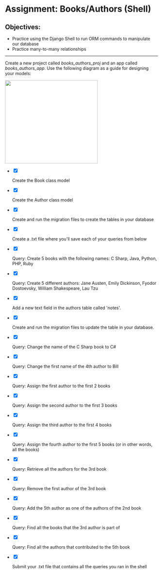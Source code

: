 <div class="module_description active_lesson_with_video ">
									
            
<h1>Assignment: Books/Authors (Shell)</h1>
<h2>Objectives:</h2>
<ul>
    <li>Practice using the Django Shell to run ORM commands to manipulate our database</li>
    <li>Practice many-to-many relationships</li>
</ul>
<hr>
<p>Create a new project called <em>books_authors_proj</em> and an app called <em>books_authors_app</em>. Use the following diagram as a guide for designing your models:</p>
<p class="text-center"><img src="https://s3.amazonaws.com/General_V88/boomyeah2015/codingdojo/curriculum/content/chapter/books_authors_ERD.PNG" style="width: 305px; height: 273px;" width="305" height="273"></p>
        
        
</div>

<div class="todo_content">
										<ul class="todo_item_parent">
											<form action="/tracks/submit_todo" method="post" id="form_to_do_items">		
													<li>
														<input type="hidden" name="module_to_do_item_id[]" value="0">	
														<input type="hidden" name="is_completed[]" value="0" class="todo_status">	
														<input type="checkbox" id="todo_item_0" checked="checked" class="todo_check">														
														<label for="todo_item_0" class="todo_list_item">
															<div class="item_checkbox checked"></div>
															<p>Create the Book class model</p>	
														</label>	
													</li>
													<li>
														<input type="hidden" name="module_to_do_item_id[]" value="1">	
														<input type="hidden" name="is_completed[]" value="0" class="todo_status">	
														<input type="checkbox" id="todo_item_1" checked="checked" class="todo_check">														
														<label for="todo_item_1" class="todo_list_item">
															<div class="item_checkbox checked"></div>
															<p>Create the Author class model</p>	
														</label>	
													</li>
													<li>
														<input type="hidden" name="module_to_do_item_id[]" value="2">	
														<input type="hidden" name="is_completed[]" value="0" class="todo_status">	
														<input type="checkbox" id="todo_item_2" checked="checked" class="todo_check">														
														<label for="todo_item_2" class="todo_list_item">
															<div class="item_checkbox checked"></div>
															<p>Create and run the migration files to create the tables in your database</p>	
														</label>	
													</li>
													<li>
														<input type="hidden" name="module_to_do_item_id[]" value="3">	
														<input type="hidden" name="is_completed[]" value="0" class="todo_status">	
														<input type="checkbox" id="todo_item_3" checked="checked" class="todo_check">														
														<label for="todo_item_3" class="todo_list_item">
															<div class="item_checkbox checked"></div>
															<p>Create a .txt file where you'll save each of your queries from below</p>	
														</label>	
													</li>
													<li>
														<input type="hidden" name="module_to_do_item_id[]" value="4">	
														<input type="hidden" name="is_completed[]" value="0" class="todo_status">	
														<input type="checkbox" id="todo_item_4" checked="checked" class="todo_check">														
														<label for="todo_item_4" class="todo_list_item">
															<div class="item_checkbox checked"></div>
															<p>Query: Create 5 books with the following names: C Sharp, Java, Python, PHP, Ruby</p>	
														</label>	
													</li>
													<li>
														<input type="hidden" name="module_to_do_item_id[]" value="5">	
														<input type="hidden" name="is_completed[]" value="0" class="todo_status">	
														<input type="checkbox" id="todo_item_5" checked="checked" class="todo_check">														
														<label for="todo_item_5" class="todo_list_item">
															<div class="item_checkbox checked"></div>
															<p>Query: Create 5 different authors: Jane Austen, Emily Dickinson, Fyodor Dostoevsky, William Shakespeare, Lau Tzu</p>	
														</label>	
													</li>
													<li>
														<input type="hidden" name="module_to_do_item_id[]" value="6">	
														<input type="hidden" name="is_completed[]" value="0" class="todo_status">	
														<input type="checkbox" id="todo_item_6" checked="checked" class="todo_check">														
														<label for="todo_item_6" class="todo_list_item">
															<div class="item_checkbox checked"></div>
															<p>Add a new text field in the authors table called 'notes'.</p>	
														</label>	
													</li>
													<li>
														<input type="hidden" name="module_to_do_item_id[]" value="7">	
														<input type="hidden" name="is_completed[]" value="0" class="todo_status">	
														<input type="checkbox" id="todo_item_7" checked="checked" class="todo_check">														
														<label for="todo_item_7" class="todo_list_item">
															<div class="item_checkbox checked"></div>
															<p>Create and run the migration files to update the table in your database.</p>	
														</label>	
													</li>
													<li>
														<input type="hidden" name="module_to_do_item_id[]" value="8">	
														<input type="hidden" name="is_completed[]" value="0" class="todo_status">	
														<input type="checkbox" id="todo_item_8" checked="checked" class="todo_check">														
														<label for="todo_item_8" class="todo_list_item">
															<div class="item_checkbox checked"></div>
															<p>Query: Change the name of the C Sharp book to C#</p>	
														</label>	
													</li>
													<li>
														<input type="hidden" name="module_to_do_item_id[]" value="9">	
														<input type="hidden" name="is_completed[]" value="0" class="todo_status">	
														<input type="checkbox" id="todo_item_9" checked="checked" class="todo_check">														
														<label for="todo_item_9" class="todo_list_item">
															<div class="item_checkbox checked"></div>
															<p>Query: Change the first name of the 4th author to Bill</p>	
														</label>	
													</li>
													<li>
														<input type="hidden" name="module_to_do_item_id[]" value="10">	
														<input type="hidden" name="is_completed[]" value="0" class="todo_status">	
														<input type="checkbox" id="todo_item_10" checked="checked" class="todo_check">														
														<label for="todo_item_10" class="todo_list_item">
															<div class="item_checkbox checked"></div>
															<p>Query: Assign the first author to the first 2 books</p>	
														</label>	
													</li>
													<li>
														<input type="hidden" name="module_to_do_item_id[]" value="11">	
														<input type="hidden" name="is_completed[]" value="0" class="todo_status">	
														<input type="checkbox" id="todo_item_11" checked="checked" class="todo_check">														
														<label for="todo_item_11" class="todo_list_item">
															<div class="item_checkbox checked"></div>
															<p>Query: Assign the second author to the first 3 books</p>	
														</label>	
													</li>
													<li>
														<input type="hidden" name="module_to_do_item_id[]" value="12">	
														<input type="hidden" name="is_completed[]" value="0" class="todo_status">	
														<input type="checkbox" id="todo_item_12" checked="checked" class="todo_check">														
														<label for="todo_item_12" class="todo_list_item">
															<div class="item_checkbox checked"></div>
															<p>Query: Assign the third author to the first 4 books</p>	
														</label>	
													</li>
													<li>
														<input type="hidden" name="module_to_do_item_id[]" value="13">	
														<input type="hidden" name="is_completed[]" value="0" class="todo_status">	
														<input type="checkbox" id="todo_item_13" checked="checked" class="todo_check">														
														<label for="todo_item_13" class="todo_list_item">
															<div class="item_checkbox checked"></div>
															<p>Query: Assign the fourth author to the first 5 books (or in other words, all the books)</p>	
														</label>	
													</li>
													<li>
														<input type="hidden" name="module_to_do_item_id[]" value="14">	
														<input type="hidden" name="is_completed[]" value="0" class="todo_status">	
														<input type="checkbox" id="todo_item_14" checked="checked" class="todo_check">														
														<label for="todo_item_14" class="todo_list_item">
															<div class="item_checkbox checked"></div>
															<p>Query: Retrieve all the authors for the 3rd book</p>	
														</label>	
													</li>
													<li>
														<input type="hidden" name="module_to_do_item_id[]" value="15">	
														<input type="hidden" name="is_completed[]" value="0" class="todo_status">	
														<input type="checkbox" id="todo_item_15" checked="checked" class="todo_check">														
														<label for="todo_item_15" class="todo_list_item">
															<div class="item_checkbox checked"></div>
															<p>Query: Remove the first author of the 3rd book</p>	
														</label>	
													</li>
													<li>
														<input type="hidden" name="module_to_do_item_id[]" value="16">	
														<input type="hidden" name="is_completed[]" value="0" class="todo_status">	
														<input type="checkbox" id="todo_item_16" checked="checked" class="todo_check">														
														<label for="todo_item_16" class="todo_list_item">
															<div class="item_checkbox checked"></div>
															<p>Query: Add the 5th author as one of the authors of the 2nd book</p>	
														</label>	
													</li>
													<li>
														<input type="hidden" name="module_to_do_item_id[]" value="17">	
														<input type="hidden" name="is_completed[]" value="0" class="todo_status">	
														<input type="checkbox" id="todo_item_17" checked="checked" class="todo_check">														
														<label for="todo_item_17" class="todo_list_item">
															<div class="item_checkbox checked"></div>
															<p>Query: Find all the books that the 3rd author is part of</p>	
														</label>	
													</li>
													<li>
														<input type="hidden" name="module_to_do_item_id[]" value="18">	
														<input type="hidden" name="is_completed[]" value="0" class="todo_status">	
														<input type="checkbox" id="todo_item_18" checked="checked" class="todo_check">														
														<label for="todo_item_18" class="todo_list_item">
															<div class="item_checkbox checked"></div>
															<p>Query: Find all the authors that contributed to the 5th book</p>	
														</label>	
													</li>
													<li>
														<input type="hidden" name="module_to_do_item_id[]" value="19">	
														<input type="hidden" name="is_completed[]" value="0" class="todo_status">	
														<input type="checkbox" id="todo_item_19" checked="checked" class="todo_check">														
														<label for="todo_item_19" class="todo_list_item">
															<div class="item_checkbox checked"></div>
															<p>Submit your .txt file that contains all the queries you ran in the shell</p>	
														</label>	
													</li>									
												<input type="hidden" name="id" id="task_todo_id" value="5123113">
												<input type="hidden" name="chapter_module_id" value="42928">
												<input type="hidden" name="track_id" value="119">
												<input type="hidden" name="authenticity_token" value="sLO65z81Un8ogC/FYv7u6xcsFvuzeOSgTThZDbHAsxY=">
											</form>
										</ul>
									</div>
